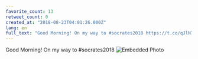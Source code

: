 ```yaml
---
favorite_count: 13
retweet_count: 0
created_at: "2018-08-23T04:01:26.000Z"
lang: en
full_text: "Good Morning! On my way to #socrates2018 https://t.co/qJlN7pXsK9"
---
```


Good Morning! On my way to #socrates2018
![Embedded Photo](https://twitter-media-coderbyheart.s3.eu-north-1.amazonaws.com/1032477892800925696-DlQZJaTXgAEtNqt.jpg)

